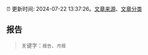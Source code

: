 :alarm_clock: 更新时间: 2024-07-22 13:37:26。[文章来源](/README.md)、[文章分类](/TAGS.md)

## 报告


> 关键字：`报告`、`月报`



